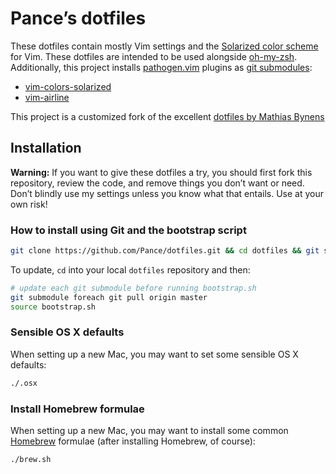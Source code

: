 # Pance’s dotfiles
These dotfiles contain mostly Vim settings and the [Solarized color scheme](http://ethanschoonover.com/solarized) for Vim. These dotfiles are intended to be used alongside [oh-my-zsh](https://github.com/Pance/oh-my-zsh).
Additionally, this project installs [pathogen.vim](https://github.com/tpope/vim-pathogen) plugins as [git submodules](https://git-scm.com/book/en/v2/Git-Tools-Submodules):
* [vim-colors-solarized](https://github.com/altercation/vim-colors-solarized)
* [vim-airline](https://github.com/bling/vim-airline)

This project is a customized fork of the excellent [dotfiles by Mathias Bynens](https://github.com/mathiasbynens/dotfiles)

## Installation

**Warning:** If you want to give these dotfiles a try, you should first fork this repository, review the code, and remove things you don’t want or need. Don’t blindly use my settings unless you know what that entails. Use at your own risk!

### How to install using Git and the bootstrap script

```bash
git clone https://github.com/Pance/dotfiles.git && cd dotfiles && git submodule foreach git pull origin master && source bootstrap.sh
```

To update, `cd` into your local `dotfiles` repository and then:

```bash
# update each git submodule before running bootstrap.sh
git submodule foreach git pull origin master
source bootstrap.sh
```

### Sensible OS X defaults

When setting up a new Mac, you may want to set some sensible OS X defaults:

```bash
./.osx
```

### Install Homebrew formulae

When setting up a new Mac, you may want to install some common [Homebrew](http://brew.sh/) formulae (after installing Homebrew, of course):

```bash
./brew.sh
```
